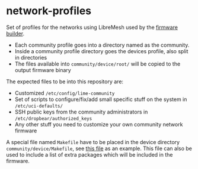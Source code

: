 # network-profiles
Set of profiles for the networks using LibreMesh used by the [firmware builder](https://libremesh.org/development.html).

* Each community profile goes into a directory named as the community.
* Inside a community profile directory goes the devices profile, also split in directories
* The files available into `community/device/root/` will be copied to the output firmware binary

The expected files to be into this repository are:

* Customized `/etc/config/lime-community`
* Set of scripts to configure/fix/add small specific stuff on the system in `/etc/uci-defaults/`
* SSH public keys from the community administrators in `/etc/dropbear/authorized_keys`
* Any other stuff you need to customize your own community network firmware

A special file named `Makefile` have to be placed in the device directory `community/device/Makefile`, see [this file](https://github.com/libremesh/network-profiles/blob/master/libremesh/encrypt-11s/Makefile) as an example.
This file can also be used to include a list of extra packages which will be included in the firmware.
